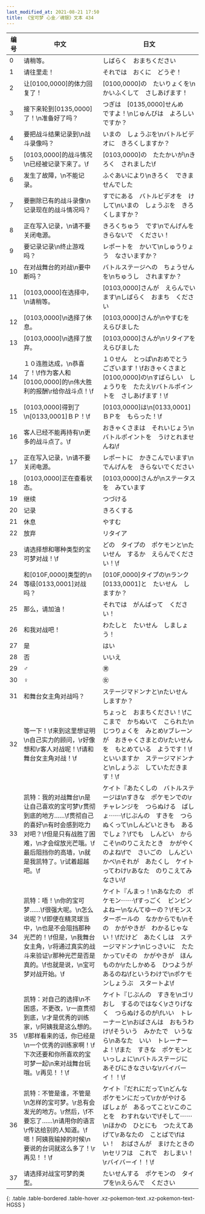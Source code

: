 ```yaml
---
last_modified_at: 2021-08-21 17:50
title: 《宝可梦 心金／魂银》文本 434
---
```

| 编号 | 中文 | 日文 |
| ---- | ---- | ---- |
| 0 | 请稍等。 | しばらく　おまちください |
| 1 | 请往里走！ | それでは　おくに　どうぞ！ |
| 2 | 让[0100,0000]的体力回复了！ | [0100,0000]の　たいりょくを\nかいふくして　さしあげます！ |
| 3 | 接下来轮到[0135,0000]了！\n准备好了吗？ | つぎは　[0135,0000]せんめ　ですよ！\nじゅんびは　よろしい　ですか？ |
| 4 | 要把战斗结果记录到\n战斗录像吗？ | いまの　しょうぶを\nバトルビデオに　きろくしますか？ |
| 5 | [0103,0000]的战斗情况\n已经被记录下来了。\f | [0103,0000]の　たたかいが\nきろく　されました\f |
| 6 | 发生了故障，\n不能记录。 | ふぐあいにより\nきろく　できませんでした |
| 7 | 要删除已有的战斗录像\n记录现在的战斗情况吗？ | すでにある　バトルビデオを　けして\nいまの　しょうぶを　きろくしますか？ |
| 8 | 正在写入记录，\n请不要关闭电源。 | きろくちゅう　です\nでんげんを　きらないで　ください！　 |
| 9 | 要记录记录\n终止游戏吗？ | レポートを　かいて\nしゅうりょう　なさいますか？ |
| 10 | 在对战舞台的对战\n要中断吗？ | バトルステージへの　ちょうせんを\nちゅうし　されますか？ |
| 11 | [0103,0000]在选择中，\n请稍等。 | [0103,0000]さんが　えらんでいます\nしばらく　おまち　ください |
| 12 | [0103,0000]\n选择了休息。 | [0103,0000]さんが\nやすむを　えらびました |
| 13 | [0103,0000]\n选择了放弃。 | [0103,0000]さんが\nリタイアを　えらびました |
| 14 | １０连胜达成，\n恭喜了！\f作为客人和[0100,0000]的\n伟大胜利的报酬\r给你战斗点！\f | １０せん　とっぱ\nおめでとう　ございます！\fおきゃくさまと　[0100,0000]の\nすばらしい　しょうりを　たたえ\rバトルポイントを　さしあげます！\f |
| 15 | [0103,0000]得到了\n[0133,0001]ＢＰ！\f | [0103,0000]は\n[0133,0001]ＢＰを　もらった！\f |
| 16 | 客人已经不能再持有\n更多的战斗点了。\f | おきゃくさまは　それいじょう\nバトルポイントを　うけとれませんね\f |
| 17 | 正在写入记录，\n请不要关闭电源。 | レポートに　かきこんでいます\nでんげんを　きらないでください |
| 18 | [0103,0000]正在查看状态。 | [0103,0000]さんが\nステータスを　みています |
| 19 | 继续 | つづける |
| 20 | 记录 | きろくする |
| 21 | 休息 | やすむ |
| 22 | 放弃 | リタイア |
| 23 | 请选择想和哪种类型的宝可梦对战！\f | どの　タイプの　ポケモンと\nたいせん　するか　えらんでください！\f |
| 24 | 和[010F,0000]类型的\n等级[0133,0001]对战吗？ | [010F,0000]タイプの\nランク[0133,0001]と　たいせん　しますか？ |
| 25 | 那么，请加油！ | それでは　がんばって　ください！ |
| 26 | 和我对战吧！ | わたしと　たいせん　しましょう！ |
| 27 | 是 | はい |
| 28 | 否 | いいえ |
| 29 | ♂ | ㊚ |
| 30 | ♀ | ㊛ |
| 31 | 和舞台女主角对战吗？ | ステージマドンナと\nたいせん　しますか？ |
| 32 | 等一下！\f来到这里想证明\n自己实力的顾问，\r好像想和\r客人对战呢！\f请和舞台女主角对战！\f | ちょっと　おまちください！\fここまで　かちぬいて　こられた\nじつりょくを　みとめ\rブレーンが　おきゃくさまとの\rたいせんを　もとめている　ようです！\fといいますか　ステージマドンナと\nしょうぶ　していただきます！\f |
| 33 | 凯特：我的对战舞台\n是让自己喜欢的宝可梦\r贯彻到底的地方……\f贯彻自己的喜好\n有时会感到吃力对吧？\f但是只有战胜了困难，\n才会绽放光芒哦。\f最后阻挡你的高墙，\n就是我凯特了。\r试着超越吧。\f | ケイト『あたくしの　バトルステージは\nすきな　ポケモンでの\rチャレンジを　つらぬける　ばしょ⋯⋯\fじぶんの　すきを　つらぬくって\nしんどいときも　あるでしょ？\fでも　しんどい　からこそ\nのりこえたとき　かがやくのよね\fで　さいごの　しんどい　かべ\nそれが　あたくし　ケイトってわけ\rあなた　のりこえてみなさい\f |
| 34 | 凯特：唔！\n你的宝可梦……\f很强大呢。\n怎么说呢？\f即便在精灵球当中，\n也是不会阻挡那种光芒的！\f但是，\n我舞台女主角，\r将通过真实的战斗来验证\r那种光芒是否是真的。\f也就是说，\n宝可梦对战开始。\f | ケイト『んまっ！\nあなたの　ポケモン⋯⋯\fすっごく　ビンビン　よねー\nなんてゆーの？\fモンスターボールの　なかからでも\nその　かがやきが　わかるじゃない！\fだけど　あたくしは　ステージマドンナ\nじっさいに　たたかって\rその　かがやきが　ほんものか\rたしかめる　ひつようが　あるのね\fというわけで\nポケモンしょうぶ　スタートよ\f |
| 35 | 凯特：对自己的选择\n不困惑，不更改，\r一直贯彻到底，\r才是优秀的训练家，\r阿姨我是这么想的。\f那样看来的话，你已经是\n一个优秀的训练家啊！\f下次还要和你所喜欢的宝可梦一起\n来对战舞台玩哦。\r再见！！\f | ケイト『じぶんの　すきを\nゴリおし　するのではなく\rさりげなく　つらぬけるのが\fいい　トレーナーと\nおばさんは　おもうわけ\fそういう　みかたで　いうなら\nあなた　いい　トレーナーよ！\fまた　すきな　ポケモンと　いっしょに\nバトルステージに　あそびにきなさいな\rバイバーイ！！\f |
| 36 | 凯特：不管是谁，不管是\n怎样的宝可梦。\r总有会发光的地方。\r然后，\f不要忘了……\n请用你的语言\r传达给别的人知道。\f嗯！阿姨我输掉的时候\n要说的台词就这么多了！\r再见！！\f | ケイト『だれにだって\nどんな　ポケモンにだって\rかがやける　ばしょが　あるってこと\rこのことを　わすれないで\fそして⋯⋯\nほかの　ひとにも　つたえてあげて\rあなたの　ことばで\fはい！　おばさんが　まけたときの\nセリフは　これで　おしまい！\rバイバーイ！！\f |
| 37 | 请选择对战宝可梦的类型。 | たいせんする　ポケモンの　タイプを\nえらんで　ください |
{: .table .table-bordered .table-hover .xz-pokemon-text .xz-pokemon-text-HGSS }